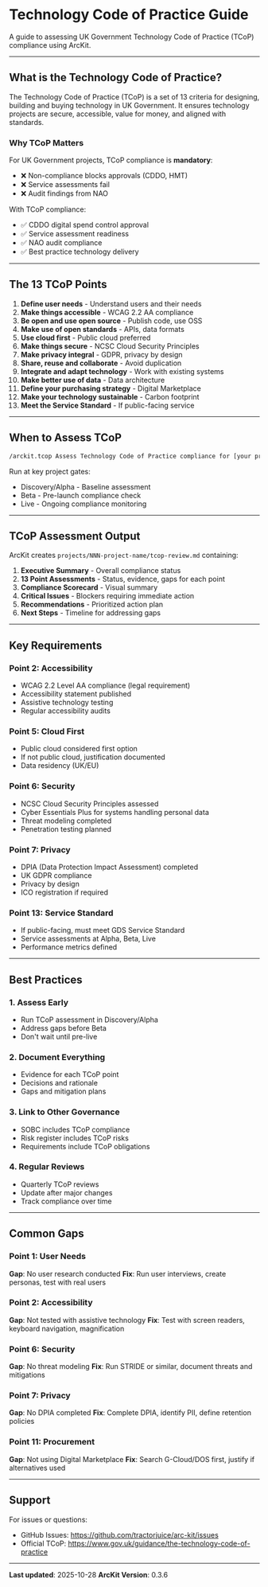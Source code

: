 # Technology Code of Practice Guide

A guide to assessing UK Government Technology Code of Practice (TCoP) compliance using ArcKit.

---

## What is the Technology Code of Practice?

The Technology Code of Practice (TCoP) is a set of 13 criteria for designing, building and buying technology in UK Government. It ensures technology projects are secure, accessible, value for money, and aligned with standards.

### Why TCoP Matters

For UK Government projects, TCoP compliance is **mandatory**:
- ❌ Non-compliance blocks approvals (CDDO, HMT)
- ❌ Service assessments fail
- ❌ Audit findings from NAO

With TCoP compliance:
- ✅ CDDO digital spend control approval
- ✅ Service assessment readiness
- ✅ NAO audit compliance
- ✅ Best practice technology delivery

---

## The 13 TCoP Points

1. **Define user needs** - Understand users and their needs
2. **Make things accessible** - WCAG 2.2 AA compliance
3. **Be open and use open source** - Publish code, use OSS
4. **Make use of open standards** - APIs, data formats
5. **Use cloud first** - Public cloud preferred
6. **Make things secure** - NCSC Cloud Security Principles
7. **Make privacy integral** - GDPR, privacy by design
8. **Share, reuse and collaborate** - Avoid duplication
9. **Integrate and adapt technology** - Work with existing systems
10. **Make better use of data** - Data architecture
11. **Define your purchasing strategy** - Digital Marketplace
12. **Make your technology sustainable** - Carbon footprint
13. **Meet the Service Standard** - If public-facing service

---

## When to Assess TCoP

```bash
/arckit.tcop Assess Technology Code of Practice compliance for [your project]
```

Run at key project gates:
- Discovery/Alpha - Baseline assessment
- Beta - Pre-launch compliance check
- Live - Ongoing compliance monitoring

---

## TCoP Assessment Output

ArcKit creates `projects/NNN-project-name/tcop-review.md` containing:

1. **Executive Summary** - Overall compliance status
2. **13 Point Assessments** - Status, evidence, gaps for each point
3. **Compliance Scorecard** - Visual summary
4. **Critical Issues** - Blockers requiring immediate action
5. **Recommendations** - Prioritized action plan
6. **Next Steps** - Timeline for addressing gaps

---

## Key Requirements

### Point 2: Accessibility
- WCAG 2.2 Level AA compliance (legal requirement)
- Accessibility statement published
- Assistive technology testing
- Regular accessibility audits

### Point 5: Cloud First
- Public cloud considered first option
- If not public cloud, justification documented
- Data residency (UK/EU)

### Point 6: Security
- NCSC Cloud Security Principles assessed
- Cyber Essentials Plus for systems handling personal data
- Threat modeling completed
- Penetration testing planned

### Point 7: Privacy
- DPIA (Data Protection Impact Assessment) completed
- UK GDPR compliance
- Privacy by design
- ICO registration if required

### Point 13: Service Standard
- If public-facing, must meet GDS Service Standard
- Service assessments at Alpha, Beta, Live
- Performance metrics defined

---

## Best Practices

### 1. Assess Early
- Run TCoP assessment in Discovery/Alpha
- Address gaps before Beta
- Don't wait until pre-live

### 2. Document Everything
- Evidence for each TCoP point
- Decisions and rationale
- Gaps and mitigation plans

### 3. Link to Other Governance
- SOBC includes TCoP compliance
- Risk register includes TCoP risks
- Requirements include TCoP obligations

### 4. Regular Reviews
- Quarterly TCoP reviews
- Update after major changes
- Track compliance over time

---

## Common Gaps

### Point 1: User Needs
**Gap**: No user research conducted
**Fix**: Run user interviews, create personas, test with real users

### Point 2: Accessibility
**Gap**: Not tested with assistive technology
**Fix**: Test with screen readers, keyboard navigation, magnification

### Point 6: Security
**Gap**: No threat modeling
**Fix**: Run STRIDE or similar, document threats and mitigations

### Point 7: Privacy
**Gap**: No DPIA completed
**Fix**: Complete DPIA, identify PII, define retention policies

### Point 11: Procurement
**Gap**: Not using Digital Marketplace
**Fix**: Search G-Cloud/DOS first, justify if alternatives used

---

## Support

For issues or questions:
- GitHub Issues: https://github.com/tractorjuice/arc-kit/issues
- Official TCoP: https://www.gov.uk/guidance/the-technology-code-of-practice

---

**Last updated**: 2025-10-28
**ArcKit Version**: 0.3.6
